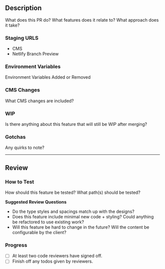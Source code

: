 ## Description
What does this PR do? What features does it relate to? What approach does it take?

### Staging URLS
- CMS
- Netlify Branch Preview

### Environment Variables
Environment Variables Added or Removed

### CMS Changes
What CMS changes are included?

### WIP
Is there anything about this feature that will still be WIP after merging?

### Gotchas
Any quirks to note?

----

## Review

### How to Test
How should this feature be tested? What path(s) should be tested? 

**Suggested Review Questions**
- Do the type styles and spacings match up with the designs?
- Does this feature include minimal new code + styling? Could anything be refactored to use existing work?
- Will this feature be hard to change in the future? Will the content be configurable by the client?

### Progress
- [ ] At least two code reviewers have signed off. 
- [ ] Finish off any todos given by reviewers.